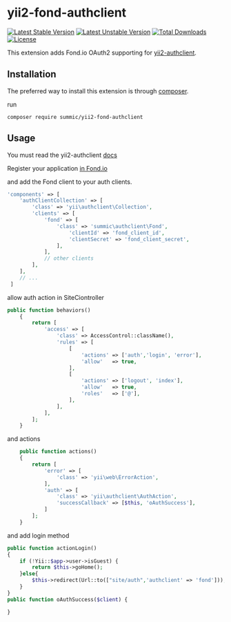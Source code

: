 # yii2-fond-authclient

[![Latest Stable Version](https://poser.pugx.org/summic/yii2-fond-authclient/v/stable)](https://packagist.org/packages/summic/yii2-fond-authclient)
[![Latest Unstable Version](https://poser.pugx.org/summic/yii2-fond-authclient/v/unstable)](https://packagist.org/packages/summic/yii2-fond-authclient)
[![Total Downloads](https://poser.pugx.org/summic/yii2-fond-authclient/downloads)](https://packagist.org/packages/summic/yii2-fond-authclient)
[![License](https://poser.pugx.org/summic/yii2-fond-authclient/license)](https://packagist.org/packages/summic/yii2-fond-authclient)

This extension adds Fond.io OAuth2 supporting for [yii2-authclient](https://github.com/yiisoft/yii2-authclient).

## Installation

The preferred way to install this extension is through [composer](http://getcomposer.org/download/).

run

```
composer require summic/yii2-fond-authclient
```


## Usage

You must read the yii2-authclient [docs](https://github.com/yiisoft/yii2/blob/master/docs/guide/security-auth-clients.md)

Register your application [in Fond.io](https://www.fond.io/developer/clients/register)

and add the Fond client to your auth clients.

```php
'components' => [
    'authClientCollection' => [
        'class' => 'yii\authclient\Collection',
        'clients' => [
            'fond' => [
                'class' => 'summic\authclient\Fond',
                    'clientId' => 'fond_client_id',
                    'clientSecret' => 'fond_client_secret',
                ],
            ],
            // other clients
        ],
    ],
    // ...
 ]
 ```

allow auth action in SiteCiontroller

```php
public function behaviors()
    {
        return [
            'access' => [
                'class' => AccessControl::className(),
                'rules' => [
                    [
                        'actions' => ['auth','login', 'error'],
                        'allow'   => true,
                    ],
                    [
                        'actions' => ['logout', 'index'],
                        'allow'   => true,
                        'roles'   => ['@'],
                    ],
                ],
            ],
        ];
    }
```

and actions

```php
    public function actions()
    {
        return [
            'error' => [
                'class' => 'yii\web\ErrorAction',
            ],
            'auth' => [
                'class' => 'yii\authclient\AuthAction',
                'successCallback' => [$this, 'oAuthSuccess'],
            ]
        ];
    }
```

and add login method

```php
public function actionLogin()
{
    if (!Yii::$app->user->isGuest) {
        return $this->goHome();
    }else{
        $this->redirect(Url::to(["site/auth",'authclient' => 'fond']));
    }
}
public function oAuthSuccess($client) {

}
```
	
